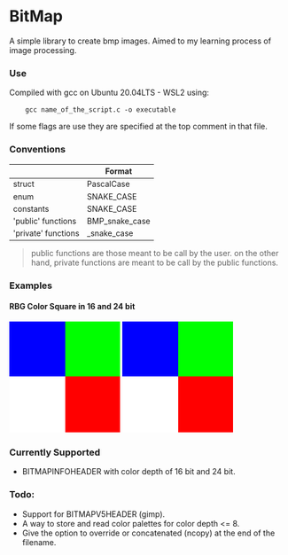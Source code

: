 # BitMap
A simple library to create bmp images. Aimed to my learning process of image processing.

### Use
Compiled with gcc on Ubuntu 20.04LTS - WSL2 using:
```shell
    gcc name_of_the_script.c -o executable
```
If some flags are use they are specified at the top comment in that file.

### Conventions
||Format|
|---|---|
|struct|PascalCase|
|enum|SNAKE_CASE|
|constants|SNAKE_CASE|
|'public' functions|BMP_snake_case|
|'private' functions|_snake_case|

> public functions are those meant to be call by the user.
  on the other hand, private functions are meant to be call
  by the public functions.

### Examples
#### RBG Color Square in 16 and 24 bit
![Four color square 16 bit depth](examples/colors16.bmp)
![Four color square 24 bit depth](examples/colors24.bmp)


### Currently Supported
* BITMAPINFOHEADER with color depth of 16 bit and 24 bit.

### Todo:
* Support for BITMAPV5HEADER (gimp).
* A way to store and read color palettes for color depth <= 8.
* Give the option to override or concatenated (ncopy) 
  at the end of the filename.
